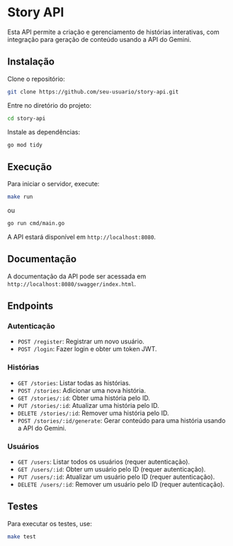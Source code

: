 # Story API

Esta API permite a criação e gerenciamento de histórias interativas, com integração para geração de conteúdo usando a API do Gemini.

## Instalação

Clone o repositório:

```sh
git clone https://github.com/seu-usuario/story-api.git
```

Entre no diretório do projeto:

```sh
cd story-api
```

Instale as dependências:

```sh
go mod tidy
```

## Execução

Para iniciar o servidor, execute:

```sh
make run 
```

ou 

```sh
go run cmd/main.go
```

A API estará disponível em `http://localhost:8080`.

## Documentação

A documentação da API pode ser acessada em `http://localhost:8080/swagger/index.html`.

## Endpoints

### Autenticação

- `POST /register`: Registrar um novo usuário.
- `POST /login`: Fazer login e obter um token JWT.

### Histórias

- `GET /stories`: Listar todas as histórias.
- `POST /stories`: Adicionar uma nova história.
- `GET /stories/:id`: Obter uma história pelo ID.
- `PUT /stories/:id`: Atualizar uma história pelo ID.
- `DELETE /stories/:id`: Remover uma história pelo ID.
- `POST /stories/:id/generate`: Gerar conteúdo para uma história usando a API do Gemini.

### Usuários

- `GET /users`: Listar todos os usuários (requer autenticação).
- `GET /users/:id`: Obter um usuário pelo ID (requer autenticação).
- `PUT /users/:id`: Atualizar um usuário pelo ID (requer autenticação).
- `DELETE /users/:id`: Remover um usuário pelo ID (requer autenticação).

## Testes

Para executar os testes, use:

```sh
make test
```


